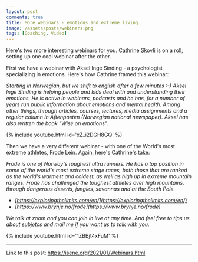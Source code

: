```yaml
---
layout: post
comments: true
title: More webinars - emotions and extreme living
image: /assets/posts/webinars.png
tags: [Coaching, Video]
---
```


Here's two more interesting webinars for you. [Cathrine
Skovli](https://www.youtube.com/channel/UCE6jiubHIWtim4UshEUa2dw/featured) is
on a roll, setting up one cool webinar after the other.

First we have a webinar with Aksel Inge Sinding - a psychologist specializing
in emotions. Here's how Cathrine framed this webinar:

<i>Starting in Norwegian, but we shift to english after a few minutes :-)
Aksel Inge Sinding is helping people and kids deal with and understanding
their emotions. He is active in webinars, podcasts and he has, for a number of
years run public information about emotions and mental health. Among other
things, through articles, courses, lectures, media assignments and a regular
column in Aftenposten (Norwegian national newspaper). Aksel has also written
the book "Wise on emotions".</i>

{% include youtube.html id='xZ_i2DGH8GQ' %}

Then we have a very different webinar - with one of the World's most extreme
athletes, Frode Lein. Again, here's Cathrine's take:

<i>Frode is one of Norway's roughest ultra runners. He has a top position in
some of the world's most extreme stage races, both those that are ranked as
the world's warmest and coldest, as well as high up in extreme mountain
ranges. Frode has challenged the toughest athletes over high mountains,
through dangerous deserts, jungles, savannas and at the South Pole.</i>

* <i>[https://exploringthelimits.com/en/](https://exploringthelimits.com/en/)</i>
* <i>[https://www.brynje.no/frode](https://www.brynje.no/frode)</i>

<i>We talk at zoom and you can join in live at any time. And feel free to tips us
about subjetcs and mail me if you want us to talk with you.</i>

{% include youtube.html id='1ZBBjt4xFuM' %}

---
Link to this post: <https://isene.org/2021/01/Webinars.html>
